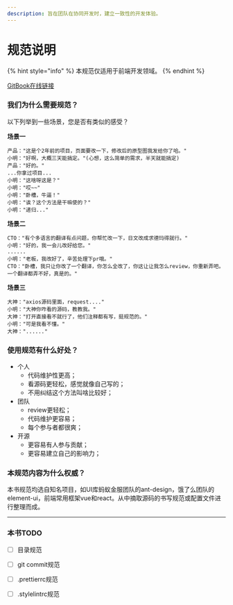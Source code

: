 ```yaml
---
description: 旨在团队在协同开发时，建立一致性的开发体验。
---
```


# 规范说明

{% hint style="info" %}
本规范仅适用于前端开发领域。
{% endhint %}

[GitBook在线链接](https://kasoqian.gitbook.io/code\_standard/)

### 我们为什么需要规范？

以下列举到一些场景，您是否有类似的感受？

**场景一**

```
产品："这是个2年前的项目，页面要改一下，修改后的原型图我发给你了哈。"
小明："好啊，大概三天能搞定。"(心想，这么简单的需求，半天就能搞定)
产品："好的。"
...你拿过项目...
小明："这啥呀这是？"
小明："哎~~"
小明："卧槽，牛逼！"
小明："诶？这个方法是干嘛使的？"
小明："递归..."
```

**场景二**

```
CTO："有个多语言的翻译有点问题，你帮忙改一下，日文改成求德玛得就行。"
小明："好的，我一会儿改好给您。"
......
小明："老板，我改好了，辛苦处理下pr哦。"
CTO："卧槽，我只让你改了一个翻译，你怎么全改了，你这让让我怎么review，你重新弄吧。一个翻译都弄不好，真是的。"
```

**场景三**

```
大神："axios源码里面，request...."
小明："大神你咋看的源码，教教我。"
大神："打开直接看不就行了，他们注释都有写，挺规范的。"
小明："可是我看不懂。"
大神："......"
```

### 使用规范有什么好处？

* 个人
  * 代码维护性更高；
  * 看源码更轻松，感觉就像自己写的；
  * 不用纠结这个方法叫啥比较好；
* 团队
  * review更轻松；
  * 代码维护更容易；
  * 每个参与者都很爽；
* 开源
  * 更容易有人参与贡献；
  * 更容易建立自己的影响力；

### 本规范内容为什么权威？

本书规范均选自知名项目，如UI库蚂蚁金服团队的ant-design，饿了么团队的element-ui，前端常用框架vue和react。从中摘取源码的书写规范或配置文件进行整理而成。

****

### **本书TODO**

* [ ] 目录规范
* [ ] git commit规范
* [ ] .prettierrc规范
* [ ] .stylelintrc规范


